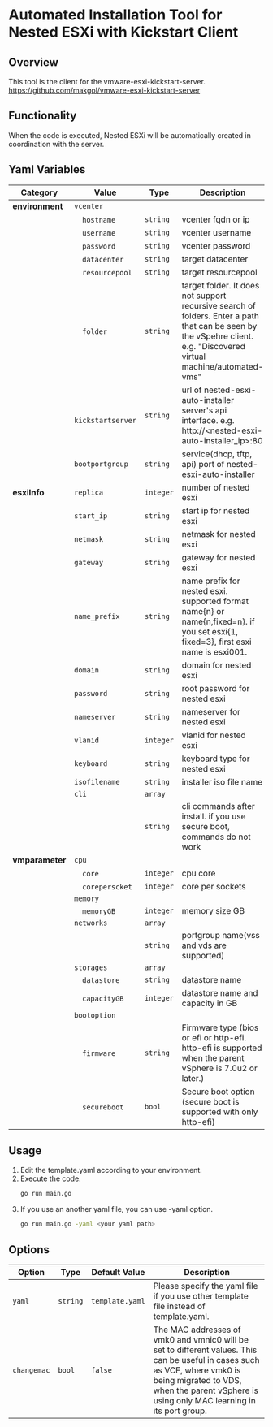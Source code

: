 # Automated Installation Tool for Nested ESXi with Kickstart Client

## Overview
This tool is the client for the vmware-esxi-kickstart-server.  
https://github.com/makgol/vmware-esxi-kickstart-server

## Functionality
When the code is executed, Nested ESXi will be automatically created in coordination with the server.

## Yaml Variables
| Category        | Value                | Type     | Description                                                          |
| --------------- | -------------------- | -------- | -------------------------------------------------------------------- |
| **environment** | `vcenter`            |          |                                                                      |
|                 | &emsp;`hostname`     | `string` | vcenter fqdn or ip                                                   |
|                 | &emsp;`username`     | `string` | vcenter username                                                     |
|                 | &emsp;`password`     | `string` | vcenter password                                                     |
|                 | &emsp;`datacenter`   | `string` | target datacenter                                                    |
|                 | &emsp;`resourcepool` | `string` | target resourcepool                                                  |
|                 | &emsp;`folder`       | `string` | target folder. It does not support recursive search of folders. Enter a path that can be seen by the vSpehre client. e.g. "Discovered virtual machine/automated-vms"|
|                 | &emsp;`kickstartserver`   | `string` | url of nested-esxi-auto-installer server's api interface. e.g. http://<nested-esxi-auto-installer_ip>:80 |
|                 | `bootportgroup`      | `string` | service(dhcp, tftp, api) port of nested-esxi-auto-installer           |
| **esxiInfo**    | `replica`            | `integer`| number of nested esxi                                                |
|                 | `start_ip`           | `string` | start ip for nested esxi                                             |
|                 | `netmask`            | `string` | netmask for nested esxi                                              |
|                 | `gateway`            | `string` | gateway for nested esxi                                              |
|                 | `name_prefix`        | `string` | name prefix for nested esxi. supported format name{n} or name{n,fixed=n}. if you set esxi{1, fixed=3}, first esxi name is esxi001. |
|                 | `domain`             | `string` | domain for nested esxi                                               |
|                 | `password`           | `string` | root password for nested esxi                                        |
|                 | `nameserver`         | `string` | nameserver for nested esxi                                           |
|                 | `vlanid`             | `integer`| vlanid for nested esxi                                               |
|                 | `keyboard`           | `string` | keyboard type for nested esxi                                        |
|                 | `isofilename`        | `string` | installer iso file name                                              |
|                 | `cli`                | `array`  |                                                                      |
|                 |                      | `string` | cli commands after install. if you use secure boot, commands do not work |
| **vmparameter** | `cpu`                |          |                                                                      |
|                 | &emsp;`core`         | `integer`| cpu core                                                             |
|                 | &emsp;`coreperscket` | `integer`| core per sockets                                                     |
|                 | `memory`             |          |                                                                      |
|                 | &emsp;`memoryGB`     | `integer`| memory size GB                                                       |
|                 | `networks`           | `array`  |                                                                      |
|                 |                      | `string` | portgroup name(vss and vds are supported)                            |
|                 | `storages`           | `array`  |                                                                      |
|                 | &emsp;`datastore`    | `string` | datastore name                                                       |
|                 | &emsp;`capacityGB`   | `integer`| datastore name and capacity in GB                                    |
|                 | `bootoption`         |          |                                                                     
|                 | &emsp;`firmware` | `string`| Firmware type (bios or efi or http-efi. http-efi is supported when the parent vSphere is 7.0u2 or later.)                                     |
|                 | &emsp;`secureboot`| `bool`  | Secure boot option (secure boot is supported with only http-efi)     |



## Usage
1. Edit the template.yaml according to your environment.
2. Execute the code.
    ```bash
    go run main.go
    ```
3. If you use an another yaml file, you can use -yaml option.
    ```bash
    go run main.go -yaml <your yaml path>
    ```

## Options
| Option | Type | Default Value | Description |
| --- | --- | --- | --- |
| `yaml` | `string` | `template.yaml` | Please specify the yaml file if you use other template file instead of template.yaml. |
| `changemac` | `bool` | `false` | The MAC addresses of vmk0 and vmnic0 will be set to different values. This can be useful in cases such as VCF, where vmk0 is being migrated to VDS, when the parent vSphere is using only MAC learning in its port group. |